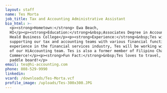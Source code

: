 ```yaml
---
layout: staff
name: Tes Morta
job_title: Tax and Accounting Administrative Assistant
bio_html: >-
  <p><strong>Hometown:</strong> Ewa Beach,
  HI</p><p><strong>Education:</strong>&nbsp;Associates Degree in Accounting,
  Heald Business College</p><p><strong>Experience:</strong>&nbsp;Tes will be
  supporting our tax and accounting teams with various financial functions. With
  experience in the financial services industry, Tes will be working with much
  of our HiAccounting team. Tes is also a former member of Filipino Chambers of
  Commerce!</p><p><strong>Fun Fact:</strong>&nbsp;Tes loves to travel, hike and
  paddle board!</p>
email: tes@hi-accounting.com
phone: 808-529-9990
linkedin:
vcard: /downloads/Tes-Morta.vcf
profile_image: /uploads/Tes-300x300.JPG
---
```


